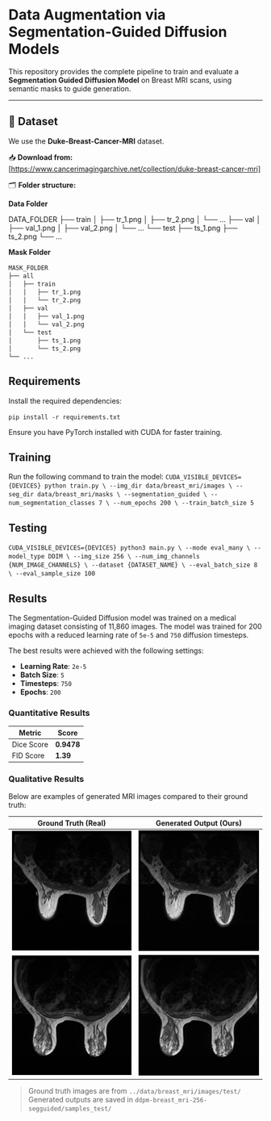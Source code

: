 # Data Augmentation via Segmentation-Guided Diffusion Models

This repository provides the complete pipeline to train and evaluate a **Segmentation Guided Diffusion Model** on Breast MRI scans, using semantic masks to guide generation.

---

## 📁 Dataset

We use the **Duke-Breast-Cancer-MRI** dataset.

📥 **Download from:**  
[https://www.cancerimagingarchive.net/collection/duke-breast-cancer-mri]

🗂 **Folder structure:**

**Data Folder**

DATA_FOLDER
├── train
│   ├── tr_1.png
│   ├── tr_2.png
│   └── ...
├── val
│   ├── val_1.png
│   ├── val_2.png
│   └── ...
└── test
    ├── ts_1.png
    ├── ts_2.png
    └── ...


**Mask Folder**

```
MASK_FOLDER
├── all
│   ├── train
│   │   ├── tr_1.png
│   │   └── tr_2.png
│   ├── val
│   │   ├── val_1.png
│   │   └── val_2.png
│   └── test
│       ├── ts_1.png
│       └── ts_2.png
└── ...
```


## Requirements

Install the required dependencies:

`pip install -r requirements.txt`

Ensure you have PyTorch installed with CUDA for faster training. 

## Training

Run the following command to train the model:
`CUDA_VISIBLE_DEVICES={DEVICES} python train.py \
  --img_dir data/breast_mri/images \
  --seg_dir data/breast_mri/masks \
  --segmentation_guided \
  --num_segmentation_classes 7 \
  --num_epochs 200 \
  --train_batch_size 5`

## Testing
`CUDA_VISIBLE_DEVICES={DEVICES} python3 main.py \
    --mode eval_many \
    --model_type DDIM \
    --img_size 256 \
    --num_img_channels {NUM_IMAGE_CHANNELS} \
    --dataset {DATASET_NAME} \
    --eval_batch_size 8 \
    --eval_sample_size 100`

## Results

The Segmentation-Guided Diffusion model was trained on a medical imaging dataset consisting of 11,860 images. The model was trained for 200 epochs with a reduced learning rate of `5e-5` and `750` diffusion timesteps.

The best results were achieved with the following settings:
- **Learning Rate**: `2e-5`
- **Batch Size**: `5`
- **Timesteps**: `750`
- **Epochs**: `200`

### Quantitative Results
| Metric       | Score     |
|--------------|-----------|
| Dice Score   | **0.9478** |
| FID Score    | **1.39**   |

### Qualitative Results
Below are examples of generated MRI images compared to their ground truth:

| Ground Truth (Real)       | Generated Output (Ours)     |
|---------------------------|-----------------------------|
| ![](real1.png) | ![](our1.png) |
| ![](real2.png) | ![](our2.png) |


> Ground truth images are from `../data/breast_mri/images/test/`  
> Generated outputs are saved in `ddpm-breast_mri-256-segguided/samples_test/`


